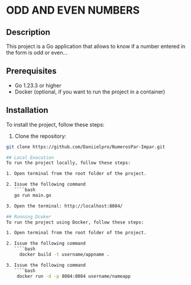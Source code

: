 # ODD AND EVEN NUMBERS

## Description
This project is a Go application that allows to know if a number entered in the form is odd or even... 

## Prerequisites
- Go 1.23.3 or higher
- Docker (optional, if you want to run the project in a container)

## Installation
To install the project, follow these steps:

1. Clone the repository:
````bash
git clone https://github.com/Daniielpro/NumerosPar-Impar.git

## Local Execution
To run the project locally, follow these steps:

1. Open terminal from the root folder of the project.

2. Issue the following command
   ````bash
   go run main.go

3. Open the terminal: http://localhost:8084/

## Running Dcoker
To run the project using Docker, follow these steps:

1. Open terminal from the root folder of the project.

2. Issue the following command
   ````bash
     docker build -t username/appname .

3. Issue the following command
   ````bash
    docker run -d -p 8084:8084 username/nameapp

